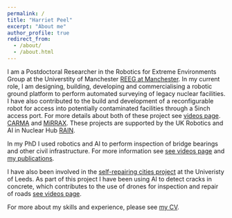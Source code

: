 ```yaml
---
permalink: /
title: "Harriet Peel"
excerpt: "About me"
author_profile: true
redirect_from: 
  - /about/
  - /about.html
---
```


I am a Postdoctoral Researcher in the Robotics for Extreme Environments Group at the Universtity of Manchester [REEG at Manchester](http://uomrobotics.com/index.html). In my current role, I am designing, building, developing and commercialising a robotic ground platform to perform automated surveying of legacy nuclear facilities. I have also contributed to the build and development of a reconfigurable robot for access into potentially contaminated facilities through a 5inch access port. For more details about both of these project see [videos page](https://pinpea.github.io/harrietpeel/portfolio/). [CARMA](http://uomrobotics.com/nuclear/roboticplatforms/autonomous%20exploration/carma.html) and [MiRRAX](http://uomrobotics.com/nuclear/roboticplatforms/autonomous%20exploration/mirrax150.html). 
These projects are supported by the UK Robotics and AI in Nuclear Hub [RAIN](https://rainhub.org.uk/research/overview/). 


In my PhD I used robotics and AI to perform inspection of bridge bearings and other civil infrastructure. For more information see [see videos page](https://pinpea.github.io/harrietpeel/portfolio/) and [my publications](https://pinpea.github.io/harrietpeel/publications/).  

I have also been involved in the [self-repairing cities project](http://selfrepairingcities.com/) at the Univeristy of Leeds. As part of this project I have been using AI to detect cracks in concrete, which contributes to the use of drones for inspection and repair of roads [see videos page](https://pinpea.github.io/harrietpeel/portfolio/).

For more about my skills and experience, please see [my CV](https://pinpea.github.io/harrietpeel/cv/).
